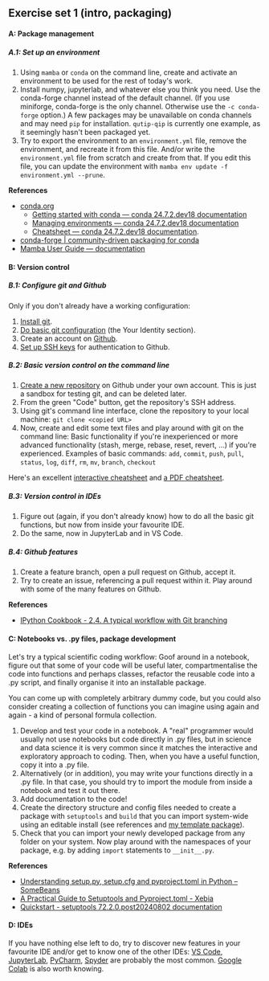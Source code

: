 ## Exercise set 1 (intro, packaging)

#### A: Package management

##### A.1: Set up an environment

1. Using `mamba` or `conda` on the command line, create and activate an environment to be used for the rest of today's work.
2. Install numpy, jupyterlab, and whatever else you think you need. Use the conda-forge channel instead of the default channel.
   (If you use miniforge, conda-forge is the only channel. Otherwise use the `-c conda-forge` option.)
   A few packages may be unavailable on conda channels and may need `pip` for installation. `qutip-qip` is currently one example, as it seemingly hasn't been packaged yet.
3. Try to export the environment to an `environment.yml` file, remove the environment, and recreate it from this file. And/or write the `environment.yml` file from scratch and create from that.
   If you edit this file, you can update the environment with `mamba env update -f environment.yml --prune`.

**References**

* [conda.org](https://conda.org/community)
	* [Getting started with conda — conda 24.7.2.dev18 documentation](https://docs.conda.io/projects/conda/en/latest/user-guide/getting-started.html)
	* [Managing environments — conda 24.7.2.dev18 documentation](https://docs.conda.io/projects/conda/en/latest/user-guide/tasks/manage-environments.html)
	* [Cheatsheet — conda 24.7.2.dev18 documentation](https://docs.conda.io/projects/conda/en/latest/user-guide/cheatsheet.html).
* [conda-forge | community-driven packaging for conda](https://conda-forge.org)
* [Mamba User Guide — documentation](https://mamba.readthedocs.io/en/latest/user_guide/mamba.html)

#### B: Version control

##### B.1: Configure git and Github

Only if you don't already have a working configuration:

1. [Install git](https://git-scm.com/downloads).
2. [Do basic git configuration](https://git-scm.com/book/en/v2/Getting-Started-First-Time-Git-Setup) (the Your Identity section).
3. Create an account on [Github](https://github.com).
4. [Set up SSH keys](https://docs.github.com/en/authentication/connecting-to-github-with-ssh/generating-a-new-ssh-key-and-adding-it-to-the-ssh-agent) for authentication to Github.

##### B.2: Basic version control on the command line

1. [Create a new repository](https://github.com/new) on Github under your own account. This is just a sandbox for testing git, and can be deleted later.
2. From the green "Code" button, get the repository's SSH address.
3. Using git's command line interface, clone the repository to your local machine: `git clone <copied URL>`
4. Now, create and edit some text files and play around with git on the command line: Basic functionality if you're inexperienced or more advanced functionality (stash, merge, rebase, reset, revert, ...) if you're experienced.
   Examples of basic commands: `add`, `commit`, `push`, `pull`, `status`, `log`, `diff`, `rm`, `mv`, `branch`, `checkout`
   
Here's an excellent [interactive cheatsheet](https://ndpsoftware.com/git-cheatsheet.html) and [a PDF cheatsheet](https://training.github.com/downloads/github-git-cheat-sheet.pdf).

##### B.3: Version control in IDEs

1. Figure out (again, if you don't already know) how to do all the basic git functions, but now from inside your favourite IDE.
2. Do the same, now in JupyterLab and in VS Code.

##### B.4: Github features

1. Create a feature branch, open a pull request on Github, accept it.
2. Try to create an issue, referencing a pull request within it. Play around with some of the many features on Github.

**References**

* [IPython Cookbook - 2.4. A typical workflow with Git branching](https://ipython-books.github.io/24-a-typical-workflow-with-git-branching/)

#### C: Notebooks vs. .py files, package development

Let's try a typical scientific coding workflow: Goof around in a notebook, figure out that some of your code will be useful later, compartmentalise the code into functions and perhaps classes, refactor the reusable code into a .py script, and finally organise it into an installable package.

You can come up with completely arbitrary dummy code, but you could also consider creating a collection of functions you can imagine using again and again - a kind of personal formula collection.

1. Develop and test your code in a notebook. A "real" programmer would usually not use notebooks but code directly in .py files, but in science and data science it is very common since it matches the interactive and exploratory approach to coding.
   Then, when you have a useful function, copy it into a .py file.
2. Alternatively (or in addition), you may write your functions directly in a .py file. In that case, you should try to import the module from inside a notebook and test it out there.
3. Add documentation to the code!
4. Create the directory structure and config files needed to create a package with `setuptools` and `build` that you can import system-wide using an editable install (see references and [my template package](https://github.com/neago/bumpy-banana)).
5. Check that you can import your newly developed package from any folder on your system. Now play around with the namespaces of your package, e.g. by adding `import` statements to `__init__.py`.

**References**

* [Understanding setup.py, setup.cfg and pyproject.toml in Python – SomeBeans](https://ianhopkinson.org.uk/2022/02/understanding-setup-py-setup-cfg-and-pyproject-toml-in-python/)
* [A Practical Guide to Setuptools and Pyproject.toml - Xebia](https://xebia.com/blog/a-practical-guide-to-setuptools-and-pyproject-toml/)
* [Quickstart - setuptools 72.2.0.post20240802 documentation](https://setuptools.pypa.io/en/latest/userguide/quickstart.html)

#### D: IDEs

If you have nothing else left to do, try to discover new features in your favourite IDE and/or get to know one of the other IDEs: [VS Code](https://code.visualstudio.com), [JupyterLab](https://jupyter.org/), [PyCharm](https://www.jetbrains.com/pycharm/), [Spyder](https://www.spyder-ide.org) are probably the most common. [Google Colab](https://colab.research.google.com) is also worth knowing.